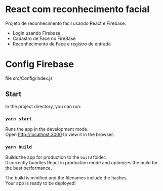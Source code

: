 # React com reconhecimento facial

Projeto de reconhecimento facil usando React e Firebase.

- Login usando Firebase
- Cadastro de Face no FireBase
- Reconhecimento de Face e registro de entrada

# Config Firebase

file src/Config/index.js

## Start

In the project directory, you can run:

### `yarn start`

Runs the app in the development mode.<br />
Open [http://localhost:3000](http://localhost:3000) to view it in the browser.

### `yarn build`

Builds the app for production to the `build` folder.<br />
It correctly bundles React in production mode and optimizes the build for the best performance.

The build is minified and the filenames include the hashes.<br />
Your app is ready to be deployed!
